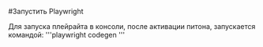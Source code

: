 #Запустить Playwright

Для запуска плейрайта в консоли, после активации питона, запускается командой:
'''playwright codegen <url>'''

